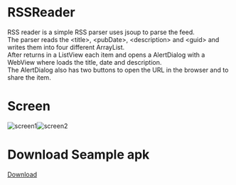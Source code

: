 RSSReader
=========

RSS reader is a simple RSS parser uses jsoup to parse the feed.<br>
The parser reads the &lt;title&gt;, &lt;pubDate&gt;, &lt;description&gt; and &lt;guid&gt; and writes them into four different ArrayList.<br>
After returns in a ListView each item and opens a AlertDialog with a WebView where loads the title, date and description.<br>
The AlertDialog also has two buttons to open the URL in the browser and to share the item.

Screen
=========
<img src="http://s9.postimg.org/jqx5mr9sv/rss_1.png" alt="screen1" /><img src="http://s9.postimg.org/sagjkii5b/rss_2.png" alt="screen2" />

Download Seample apk
=========
<a href="http://www.mediafire.com/download/qxu7estwxpnh321/RSSReader.apk">Download</a>